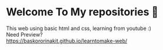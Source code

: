 # Welcome To My repositories 🌟
This web using basic html and css, learning from youtube :)
<br>
Need Preview?
<br>
https://baskororinakit.github.io/learntomake-web/

